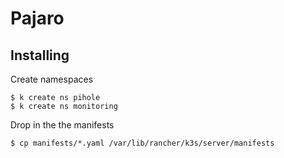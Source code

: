 # Pajaro

## Installing

Create namespaces

    $ k create ns pihole
    $ k create ns monitoring

Drop in the the manifests

    $ cp manifests/*.yaml /var/lib/rancher/k3s/server/manifests
